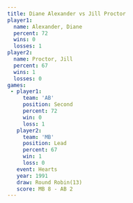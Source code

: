 ```yaml
---
title: Diane Alexander vs Jill Proctor
player1:                
  name: Alexander, Diane
  percent: 72           
  wins: 0               
  losses: 1             
player2:                
  name: Proctor, Jill   
  percent: 67           
  wins: 1               
  losses: 0             
games:
 - player1:          
     team: 'AB'      
     position: Second
     percent: 72     
     win: 0          
     loss: 1         
   player2:        
     team: 'MB'    
     position: Lead
     percent: 67   
     win: 1        
     loss: 0       
   event: Hearts        
   year: 1991           
   draw: Round Robin(13)
   score: MB 8 - AB 2   
---
```

